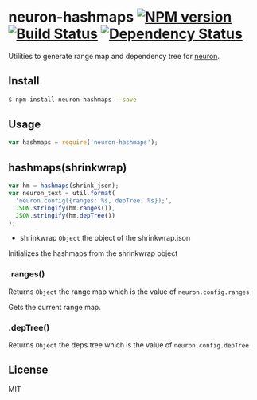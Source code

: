 # neuron-hashmaps [![NPM version](https://badge.fury.io/js/neuron-hashmaps.svg)](http://badge.fury.io/js/neuron-hashmaps) [![Build Status](https://travis-ci.org/cortexjs/neuron-hashmaps.svg?branch=master)](https://travis-ci.org/cortexjs/neuron-hashmaps) [![Dependency Status](https://gemnasium.com/cortexjs/neuron-hashmaps.svg)](https://gemnasium.com/cortexjs/neuron-hashmaps)

Utilities to generate range map and dependency tree for [neuron](http://github.com/kaelzhang/neuron).

## Install

```bash
$ npm install neuron-hashmaps --save
```

## Usage

```js
var hashmaps = require('neuron-hashmaps');
```

## hashmaps(shrinkwrap)

```js
var hm = hashmaps(shrink_json);
var neuron_text = util.format(
  'neuron.config({ranges: %s, depTree: %s});',
  JSON.stringify(hm.ranges()),
  JSON.stringify(hm.depTree())
);
```

- shrinkwrap `Object` the object of the shrinkwrap.json

Initializes the hashmaps from the shrinkwrap object

### .ranges()

Returns `Object` the range map which is the value of `neuron.config.ranges`

Gets the current range map.


### .depTree()

Returns `Object` the deps tree which is the value of `neuron.config.depTree`

## License

MIT
